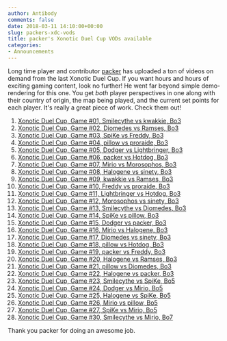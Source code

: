 ```yaml
---
author: Antibody
comments: false
date: 2018-03-11 14:10:00+00:00
slug: packers-xdc-vods
title: packer's Xonotic Duel Cup VODs available
categories:
- Announcements
---
```

Long time player and contributor [packer][packer] has uploaded a ton of videos on demand from the
last Xonotic Duel Cup. If you want hours and hours of exciting gaming content, look no further!
He went far beyond simple demo-rendering for this one. You get *both* player perspectives in one
along with their country of origin, the map being played, and the current set points for each
player. It's really a great piece of work. Check them out!

1. [Xonotic Duel Cup, Game #01, Smilecythe vs kwakkie, Bo3](https://youtube.com/watch?v=5p8KGVTkCSM)
2. [Xonotic Duel Cup, Game #02, Diomedes vs Ramses, Bo3](https://youtube.com/watch?v=839vNnpSenU)
3. [Xonotic Duel Cup, Game #03, SpiKe vs Freddy, Bo3](https://youtube.com/watch?v=cMCOajReS-g)
4. [Xonotic Duel Cup, Game #04, pillow vs proraide, Bo3](https://youtube.com/watch?v=q8TsmVQ8KiM)
5. [Xonotic Duel Cup, Game #05, Dodger vs Lightbringer, Bo3](https://youtube.com/watch?v=jf1AhMebZVA)
6. [Xonotic Duel Cup, Game #06, packer vs Hotdog, Bo3](https://youtube.com/watch?v=sdq_vfeeuxU)
7. [Xonotic Duel Cup, Game #07, Mirio vs Morosophos, Bo3](https://youtube.com/watch?v=K3D65pD_Se4)
8. [Xonotic Duel Cup, Game #08, Halogene vs sinety, Bo3](https://youtube.com/watch?v=vqL1jqtrct8)
9. [Xonotic Duel Cup, Game #09, kwakkie vs Ramses, Bo3](https://youtube.com/watch?v=DMGL9FxiUgI)
10. [Xonotic Duel Cup, Game #10, Freddy vs proraide, Bo3](https://youtube.com/watch?v=XwFHdeipa1Q)
11. [Xonotic Duel Cup, Game #11, Lightbringer vs Hotdog, Bo3](https://youtube.com/watch?v=eiGXtb_K4eQ)
12. [Xonotic Duel Cup, Game #12, Morosophos vs sinety, Bo3](https://youtube.com/watch?v=hFv3Cq4Mty8)
13. [Xonotic Duel Cup, Game #13, Smilecythe vs Diomedes, Bo3](https://youtube.com/watch?v=VWtTHMzpobY)
14. [Xonotic Duel Cup, Game #14, SpiKe vs pillow, Bo3](https://youtube.com/watch?v=lN9p9pPfV-o)
15. [Xonotic Duel Cup, Game #15, Dodger vs packer, Bo3](https://youtube.com/watch?v=unJSF-w5TkI)
16. [Xonotic Duel Cup, Game #16, Mirio vs Halogene, Bo3](https://youtube.com/watch?v=lKpLtdJCjrc)
17. [Xonotic Duel Cup, Game #17, Diomedes vs sinety, Bo3](https://youtube.com/watch?v=wQMeuBt72bQ)
18. [Xonotic Duel Cup, Game #18, pillow vs Hotdog, Bo3](https://youtube.com/watch?v=Xqaw-KIbrs4)
19. [Xonotic Duel Cup, Game #19, packer vs Freddy, Bo3](https://youtube.com/watch?v=V1xzBd2i5k0)
20. [Xonotic Duel Cup, Game #20, Halogene vs Ramses, Bo3](https://youtube.com/watch?v=bmSQKvGw11I)
21. [Xonotic Duel Cup, Game #21, pillow vs Diomedes, Bo3](https://youtube.com/watch?v=sKOy3J6LYI4)
22. [Xonotic Duel Cup, Game #22, Halogene vs packer, Bo3](https://youtube.com/watch?v=FwdCfKA3L8w)
23. [Xonotic Duel Cup, Game #23, Smilecythe vs SpiKe, Bo5](https://youtube.com/watch?v=3MG_AfUl2Do)
24. [Xonotic Duel Cup, Game #24, Dodger vs Mirio, Bo5](https://youtube.com/watch?v=2WGORG-VMM8)
25. [Xonotic Duel Cup, Game #25, Halogene vs SpiKe, Bo5](https://youtube.com/watch?v=osReyp9y3OU)
26. [Xonotic Duel Cup, Game #26, Mirio vs pillow, Bo5](https://youtube.com/watch?v=6ZdeYpcwYSE)
27. [Xonotic Duel Cup, Game #27, SpiKe vs Mirio, Bo5](https://youtube.com/watch?v=EP_aeaFVEoo)
28. [Xonotic Duel Cup, Game #30, Smilecythe vs Mirio, Bo7](https://youtube.com/watch?v=aKhyL4nRTnk)

Thank you packer for doing an awesome job. 

[packer]: https://www.youtube.com/user/packerxonotic/videos
